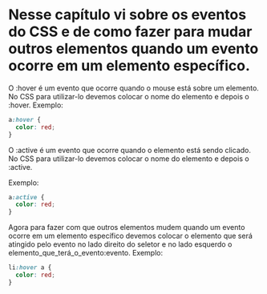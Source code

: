 # Nesse capítulo vi sobre os eventos do CSS e de como fazer para mudar outros elementos quando um evento ocorre em um elemento específico.

O :hover é um evento que ocorre quando o mouse está sobre um elemento. No CSS para utilizar-lo devemos colocar o nome do elemento e depois o :hover.
Exemplo:

```css
a:hover {
  color: red;
}
```

O :active é um evento que ocorre quando o elemento está sendo clicado. No CSS para utilizar-lo devemos colocar o nome do elemento e depois o :active.

Exemplo:

```css
a:active {
  color: red;
}
```

Agora para fazer com que outros elementos mudem quando um evento ocorre em um elemento específico devemos colocar o elemento que será atingido pelo evento no lado direito do seletor e no lado esquerdo o elemento_que_terá_o_evento:evento.
Exemplo:

```css
li:hover a {
  color: red;
}
```
